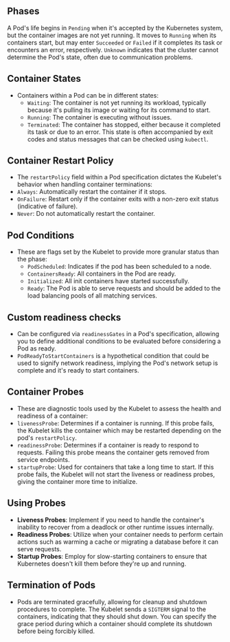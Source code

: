 ## Phases
A Pod's life begins in `Pending` when it's accepted by the Kubernetes system, but the container images are not yet running. It moves to `Running` when its containers start, but may enter `Succeeded` or `Failed` if it completes its task or encounters an error, respectively. `Unknown` indicates that the cluster cannot determine the Pod's state, often due to communication problems.
  
## Container States
- Containers within a Pod can be in different states:
  - `Waiting`: The container is not yet running its workload, typically because it's pulling its image or waiting for its command to start.
  - `Running`: The container is executing without issues.
  - `Terminated`: The container has stopped, either because it completed its task or due to an error. This state is often accompanied by exit codes and status messages that can be checked using `kubectl`.

## Container Restart Policy
- The `restartPolicy` field within a Pod specification dictates the Kubelet's behavior when handling container terminations:
- `Always`: Automatically restart the container if it stops.
- `OnFailure`: Restart only if the container exits with a non-zero exit status (indicative of failure).
- `Never`: Do not automatically restart the container.

## Pod Conditions
- These are flags set by the Kubelet to provide more granular status than the phase:
    - `PodScheduled`: Indicates if the pod has been scheduled to a node.
    - `ContainersReady`: All containers in the Pod are ready.
    - `Initialized`: All init containers have started successfully.
    - `Ready`: The Pod is able to serve requests and should be added to the load balancing pools of all matching services.

## Custom readiness checks
- Can be configured via `readinessGates` in a Pod's specification, allowing you to define additional conditions to be evaluated before considering a Pod as ready.
- `PodReadyToStartContainers` is a hypothetical condition that could be used to signify network readiness, implying the Pod's network setup is complete and it's ready to start containers.

## Container Probes
- These are diagnostic tools used by the Kubelet to assess the health and readiness of a container:
- `livenessProbe`: Determines if a container is running. If this probe fails, the Kubelet kills the container which may be restarted depending on the pod's `restartPolicy`.
- `readinessProbe`: Determines if a container is ready to respond to requests. Failing this probe means the container gets removed from service endpoints.
- `startupProbe`: Used for containers that take a long time to start. If this probe fails, the Kubelet will not start the liveness or readiness probes, giving the container more time to initialize.

## Using Probes
- **Liveness Probes**: Implement if you need to handle the container's inability to recover from a deadlock or other runtime issues internally.
- **Readiness Probes**: Utilize when your container needs to perform certain actions such as warming a cache or migrating a database before it can serve requests.
- **Startup Probes**: Employ for slow-starting containers to ensure that Kubernetes doesn't kill them before they're up and running.

## Termination of Pods
- Pods are terminated gracefully, allowing for cleanup and shutdown procedures to complete. The Kubelet sends a `SIGTERM` signal to the containers, indicating that they should shut down. You can specify the grace period during which a container should complete its shutdown before being forcibly killed.